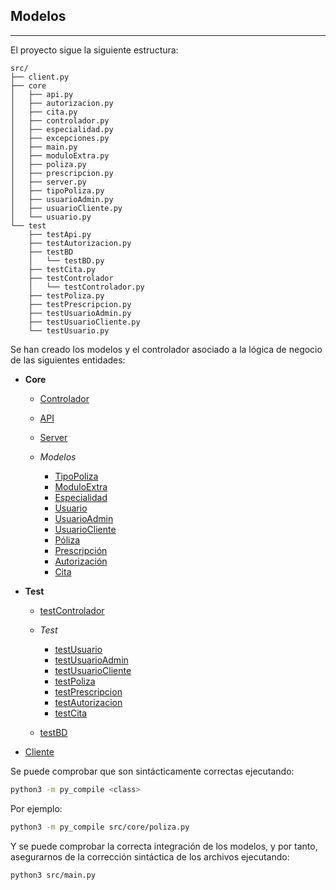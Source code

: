 
## Modelos

---

El proyecto sigue la siguiente estructura:

```
src/
├── client.py
├── core
│   ├── api.py
│   ├── autorizacion.py
│   ├── cita.py
│   ├── controlador.py
│   ├── especialidad.py
│   ├── excepciones.py
│   ├── main.py
│   ├── moduloExtra.py
│   ├── poliza.py
│   ├── prescripcion.py
│   ├── server.py
│   ├── tipoPoliza.py
│   ├── usuarioAdmin.py
│   ├── usuarioCliente.py
│   └── usuario.py
└── test
    ├── testApi.py
    ├── testAutorizacion.py
    ├── testBD
    │   └── testBD.py
    ├── testCita.py
    ├── testControlador
    │   └── testControlador.py
    ├── testPoliza.py
    ├── testPrescripcion.py
    ├── testUsuarioAdmin.py
    ├── testUsuarioCliente.py
    └── testUsuario.py
```

Se han creado los modelos y el controlador asociado a la lógica de negocio de las siguientes entidades:

* **Core**

    * [Controlador](https://github.com/Carlosma7/MedAuth/blob/main/src/core/controlador.py)
    * [API](https://github.com/Carlosma7/MedAuth/blob/main/src/core/api.py) 
    * [Server](https://github.com/Carlosma7/MedAuth/blob/main/src/core/server.py)

    * *Modelos*
 
        * [TipoPoliza](https://github.com/Carlosma7/MedAuth/blob/main/src/core/tipoPoliza.py)
        * [ModuloExtra](https://github.com/Carlosma7/MedAuth/blob/main/src/core/moduloExtra.py)
        * [Especialidad](https://github.com/Carlosma7/MedAuth/blob/main/src/core/especialidad.py)
        * [Usuario](https://github.com/Carlosma7/MedAuth/blob/main/src/core/usuario.py)
        * [UsuarioAdmin](https://github.com/Carlosma7/MedAuth/blob/main/src/core/usuarioAdmin.py)
        * [UsuarioCliente](https://github.com/Carlosma7/MedAuth/blob/main/src/core/usuarioCliente.py)
        * [Póliza](https://github.com/Carlosma7/MedAuth/blob/main/src/core/poliza.py)
        * [Prescripción](https://github.com/Carlosma7/MedAuth/blob/main/src/core/prescripcion.py)
        * [Autorización](https://github.com/Carlosma7/MedAuth/blob/main/src/core/autorizacion.py)
        * [Cita](https://github.com/Carlosma7/MedAuth/blob/main/src/core/cita.py)

* **Test**
	* [testControlador](https://github.com/Carlosma7/MedAuth/blob/main/src/test/testControlador.py)
	
	* *Test*
		* [testUsuario](https://github.com/Carlosma7/MedAuth/blob/main/src/test/testUsuario.py)
		* [testUsuarioAdmin](https://github.com/Carlosma7/MedAuth/blob/main/src/test/testUsuarioAdmin.py)
		* [testUsuarioCliente](https://github.com/Carlosma7/MedAuth/blob/main/src/test/testUsuarioCliente.py)
		* [testPoliza](https://github.com/Carlosma7/MedAuth/blob/main/src/test/testPoliza.py)
		* [testPrescripcion](https://github.com/Carlosma7/MedAuth/blob/main/src/test/testPrescripcion.py)
		* [testAutorizacion](https://github.com/Carlosma7/MedAuth/blob/main/src/test/testAutorizacion.py)
		* [testCita](https://github.com/Carlosma7/MedAuth/blob/main/src/test/testCita.py)
	* [testBD](https://github.com/Carlosma7/MedAuth/blob/main/src/test/testBD/testBD.py)
* [Cliente](https://github.com/Carlosma7/MedAuth/blob/main/src/client.py)

Se puede comprobar que son sintácticamente correctas ejecutando:

```bash
python3 -m py_compile <class>
```

Por ejemplo:

```bash
python3 -m py_compile src/core/poliza.py
```

Y se puede comprobar la correcta integración de los modelos, y por tanto, asegurarnos de la corrección sintáctica de los archivos ejecutando:

```bash
python3 src/main.py
```

